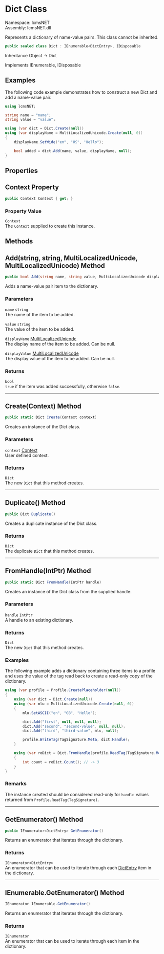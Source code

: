 # Dict Class

Namespace: lcmsNET  
Assembly: lcmsNET.dll

Represents a dictionary of name-value pairs. This class cannot be inherited.

```csharp
public sealed class Dict : IEnumerable<DictEntry>, IDisposable
```

Inheritance Object → Dict

Implements IEnumerable<DictEntry>, IDisposable

## Examples

The following code example demonstrates how to construct a new Dict and add a name-value pair.

```csharp
using lcmsNET;

string name = "name";
string value = "value";

using (var dict = Dict.Create(null))
using (var displayName = MultiLocalizedUnicode.Create(null, 0))
{
    displayName.SetWide("en", "US", "Hello");

    bool added = dict.Add(name, value, displayName, null);
}
```

## Properties
## Context Property

```csharp
public Context Context { get; }
```

### Property Value

`Context`  
The `Context` supplied to create this instance.

## Methods
## Add(string, string, MultiLocalizedUnicode, MultiLocalizedUnicode) Method

```csharp
public bool Add(string name, string value, MultiLocalizedUnicode displayName, MultiLocalizedUnicode displayValue)
```

Adds a name-value pair item to the dictionary.

### Parameters

`name` `string`  
The name of the item to be added.

`value` `string`  
The value of the item to be added.

`displayName` [MultiLocalizedUnicode](./MultiLocalizedUnicode)  
The display name of the item to be added. Can be null.

`displayValue` [MultiLocalizedUnicode](./MultiLocalizedUnicode)  
The display value of the item to be added. Can be null.

### Returns

`bool`  
`true` if the item was added successfully, otherwise `false`.

---
## Create(Context) Method

```csharp
public static Dict Create(Context context)
```

Creates an instance of the Dict class.

### Parameters

`context` [Context](./Context)  
User defined context.

### Returns

`Dict`  
The new `Dict` that this method creates.

---
## Duplicate() Method

```csharp
public Dict Duplicate()
```

Creates a duplicate instance of the Dict class.

### Returns

`Dict`  
The duplicate `Dict` that this method creates.

---
## FromHandle(IntPtr) Method

```csharp
public static Dict FromHandle(IntPtr handle)
```

Creates an instance of the Dict class from the supplied handle.

### Parameters

`handle` `IntPtr`  
A handle to an existing dictionary.

### Returns

`Dict`  
The new `Dict` that this method creates.

### Examples

The following example adds a dictionary containing three items to a profile and uses the value of the tag read back to create a read-only copy of the dictionary.

```csharp
using (var profile = Profile.CreatePlaceholder(null))
{
    using (var dict = Dict.Create(null))
    using (var mlu = MultiLocalizedUnicode.Create(null, 0))
    {
        mlu.SetASCII("en", "GB", "Hello");

        dict.Add("first", null, null, null);
        dict.Add("second", "second-value", null, null);
        dict.Add("third", "third-value", mlu, null);

        profile.WriteTag(TagSignature.Meta, dict.Handle);
    }

    using (var roDict = Dict.FromHandle(profile.ReadTag(TagSignature.Meta)))
    {
        int count = roDict.Count(); // -> 3
    }
}
```

### Remarks

The instance created should be considered read-only for `handle` values returned from `Profile.ReadTag(TagSignature)`.

---
## GetEnumerator() Method

```csharp
public IEnumerator<DictEntry> GetEnumerator()
```

Returns an enumerator that iterates through the dictionary.

### Returns

`IEnumerator<DictEntry>`  
An enumerator that can be used to iterate through each [DictEntry](./DictEntry.md) item in the dictionary.

---
## IEnumerable.GetEnumerator() Method

```csharp
IEnumerator IEnumerable.GetEnumerator()
```

Returns an enumerator that iterates through the dictionary.

### Returns

`IEnumerator`  
An enumerator that can be used to iterate through each item in the dictionary.
